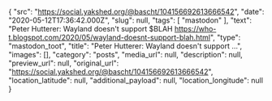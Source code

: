 {
  "src": "https://social.yakshed.org/@bascht/104156692613666542",
  "date": "2020-05-12T17:36:42.000Z",
  "slug": null,
  "tags": [
    "mastodon"
  ],
  "text": "Peter Hutterer: Wayland doesn't support $BLAH https://who-t.blogspot.com/2020/05/wayland-doesnt-support-blah.html",
  "type": "mastodon_toot",
  "title": "Peter Hutterer: Wayland doesn't support …",
  "images": [],
  "category": "posts",
  "media_url": null,
  "description": null,
  "preview_url": null,
  "original_url": "https://social.yakshed.org/@bascht/104156692613666542",
  "location_latitude": null,
  "additional_payload": null,
  "location_longitude": null
}
